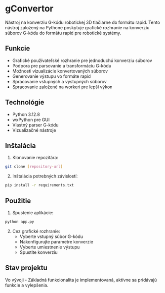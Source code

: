 # gConvertor

Nástroj na konverziu G-kódu robotickej 3D tlačiarne do formátu rapid. Tento nástroj založený na Pythone poskytuje grafické rozhranie na konverziu súborov G-kódu do formátu rapid pre robotické systémy.

## Funkcie

- Grafické používateľské rozhranie pre jednoduchú konverziu súborov
- Podpora pre parsovanie a transformáciu G-kódu
- Možnosti vizualizácie konvertovaných súborov
- Generovanie výstupu vo formáte rapid
- Spracovanie vstupných a výstupných súborov
- Spracovanie založené na workeri pre lepší výkon

## Technológie

- Python 3.12.8
- wxPython pre GUI
- Vlastný parser G-kódu
- Vizualizačné nástroje

## Inštalácia

1. Klonovanie repozitára:
```bash
git clone [repository-url]
```

2. Inštalácia potrebných závislostí:
```bash
pip install -r requirements.txt
```

## Použitie

1. Spustenie aplikácie:
```bash
python app.py
```

2. Cez grafické rozhranie:
   - Vyberte vstupný súbor G-kódu
   - Nakonfigurujte parametre konverzie
   - Vyberte umiestnenie výstupu
   - Spustite konverziu

## Stav projektu

Vo vývoji - Základná funkcionalita je implementovaná, aktívne sa pridávajú funkcie a vylepšenia.


